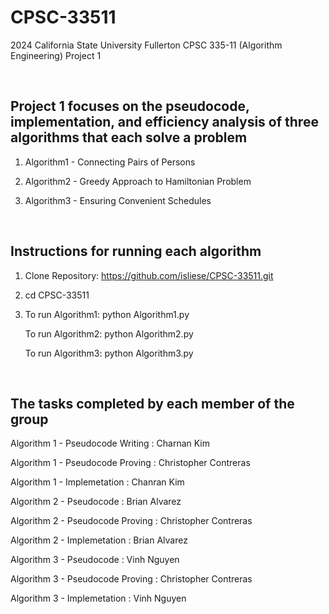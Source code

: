 # CPSC-33511
2024 California State University Fullerton CPSC 335-11 (Algorithm Engineering) Project 1 <p> <p>

<br>

## Project 1 focuses on the pseudocode, implementation, and efficiency analysis of three algorithms that each solve a problem 
1. Algorithm1 - Connecting Pairs of Persons <p>
2. Algorithm2 - Greedy Approach to Hamiltonian Problem <p>
3. Algorithm3 - Ensuring Convenient Schedules <p>

<br>

## Instructions for running each algorithm 
1. Clone Repository: https://github.com/isliese/CPSC-33511.git <p>
2. cd CPSC-33511 <p>
3. To run Algorithm1: python Algorithm1.py <p>
   To run Algorithm2: python Algorithm2.py <p>
   To run Algorithm3: python Algorithm3.py <p>

   <br>

## The tasks completed by each member of the group
Algorithm 1 - Pseudocode Writing : Charnan Kim <p>
Algorithm 1 - Pseudocode Proving : Christopher Contreras <p>
Algorithm 1 - Implemetation : Chanran Kim <p> <p>

Algorithm 2 - Pseudocode : Brian Alvarez <p>
Algorithm 2 - Pseudocode Proving : Christopher Contreras <p>
Algorithm 2 - Implemetation : Brian Alvarez <p> <p>

Algorithm 3 - Pseudocode : Vinh Nguyen <p>
Algorithm 3 - Pseudocode Proving : Christopher Contreras <p>
Algorithm 3 - Implemetation : Vinh Nguyen <p>
